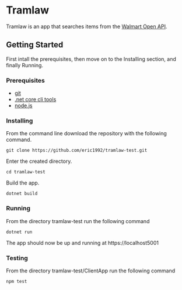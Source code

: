 # Tramlaw

Tramlaw is an app that searches items from the [Walmart Open API](https://developer.walmartlabs.com/).

## Getting Started

First intall the prerequisites, then move on to the Installing section, and finally Running.

### Prerequisites

* [git](https://git-scm.com/downloads)
* [.net core cli tools](https://dotnet.microsoft.com/download)
* [node.js](https://nodejs.org/en/download/)

### Installing

From the command line download the repository with the following command.

```
git clone https://github.com/eric1992/tramlaw-test.git
```

Enter the created directory.

```
cd tramlaw-test
```

Build the app.

```
dotnet build
```

### Running

From the directory tramlaw-test run the following command

```
dotnet run
```

The app should now be up and running at https://localhost5001

### Testing

From the directory tramlaw-test/ClientApp run the following command

```
npm test
```

